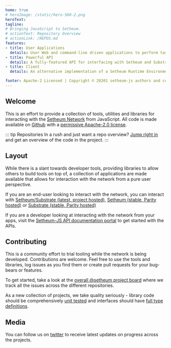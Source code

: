 ```yaml
---
home: true
# heroImage: /static/hero-560-2.png
heroText:
tagline:
# Bringing JavaScript to Setheum.
# actionText: Repository Overview
# actionLink: /REPOS.md
features:
- title: User Applications
  details: User Web and command-line driven applications to perform tasks on the network.
- title: Powerful API
  details: A fully-featured API for interfacing with Setheum and Substrate chains in your applications.
- title: Client
  details: An alternative implementation of a Setheum Runtime Environment for substrate chains.

footer: Apache-2 Licensed | Copyright © 20201 setheum-js authors and contributors
---
```


## Welcome

This is an effort to provide a collection of tools, utilities and libraries for interacting with the [Setheum Network](https://setheum.xyz) from JavaScript. All code is made available on [Github](https://github.com/setheum-js/) with a [permissive Apache-2.0 license](https://en.wikipedia.org/wiki/Apache_License#Version_2.0).

::: tip Repositories
In a rush and just want a repo overview? [Jump right in](/REPOS.md) and get an overview of the code in the project.
:::

## Layout

While there is a slant towards developer tools, providing libraries to allow others to build tools on top of, a collection of applications are made available that allows for interaction with the network from a pure user perspective.

If you are an end-user looking to interact with the network, you can interact with [Setheum/Substrate (latest, project hosted)](https://setheum.js.org/apps/), [Setheum (stable, Parity hosted)](https://poc-3.setheum.io/) or [Substrate (stable, Parity hosted)](https://substrate-ui.parity.io/)

If you are a developer looking at interacting with the network from your apps, visit the [Setheum-JS API documentation portal](https://polkadot.js.org/api) to get started with the APIs.

## Contributing

This is a community effort to trial tooling while the network is being developed. Contributions are welcome. Feel free to use the tools and libraries, log issues as you find them or create pull requests for your bug-bears or features.

To get started, take a look at the [overall @setheum project board](https://github.com/orgs/setheum-js/projects/1) where we track all the issues across the different repositories.

As a new collection of projects, we take quality seriously - library code should be comprehensively [unit tested](https://facebook.github.io/jest/) and interfaces should have [full type definitions](http://typescriptlang.org).

## Media

You can follow us on [twitter](https://twitter.com/setheum) to receive latest updates on progress across the projects.
